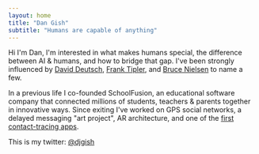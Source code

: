 ```yaml
---
layout: home
title: "Dan Gish"
subtitle: "Humans are capable of anything"
---
```


Hi I'm Dan, I'm interested in what makes humans special, the difference between AI & humans, and how to bridge that gap. I've been strongly influenced by [David Deutsch](https://en.wikipedia.org/wiki/David_Deutsch), [Frank Tipler](https://en.wikipedia.org/wiki/Frank_J._Tipler), and [Bruce Nielsen](https://x.com/bnielson01) to name a few.  

In a previous life I co-founded SchoolFusion, an educational software company that connected millions of students, teachers & parents together in innovative ways. Since exiting I've worked on GPS social networks, a delayed messaging "art project", AR architecture, and one of the [first contact-tracing apps](https://www.cbsnews.com/colorado/news/coronavirus-social-smart-contact-tracing-app/).

This is my twitter: [@djgish](https://x.com/djgish)


